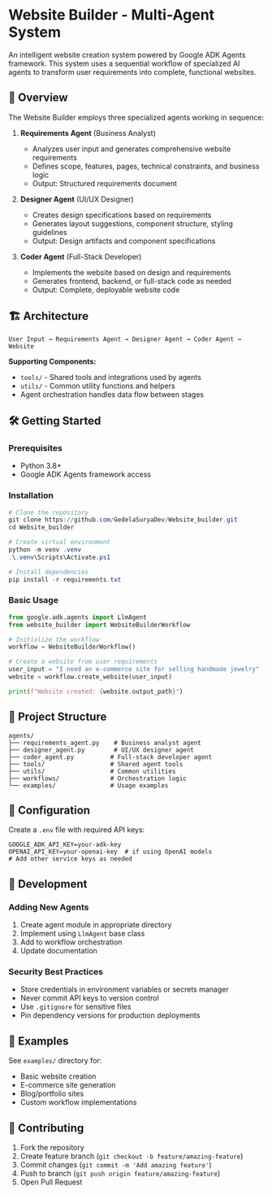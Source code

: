 # Website Builder - Multi-Agent System

An intelligent website creation system powered by Google ADK Agents framework. This system uses a sequential workflow of specialized AI agents to transform user requirements into complete, functional websites.

## 🚀 Overview

The Website Builder employs three specialized agents working in sequence:

1. **Requirements Agent** (Business Analyst)
   - Analyzes user input and generates comprehensive website requirements
   - Defines scope, features, pages, technical constraints, and business logic
   - Output: Structured requirements document

2. **Designer Agent** (UI/UX Designer)  
   - Creates design specifications based on requirements
   - Generates layout suggestions, component structure, styling guidelines
   - Output: Design artifacts and component specifications

3. **Coder Agent** (Full-Stack Developer)
   - Implements the website based on design and requirements
   - Generates frontend, backend, or full-stack code as needed
   - Output: Complete, deployable website code

## 🏗️ Architecture

```
User Input → Requirements Agent → Designer Agent → Coder Agent → Website
```

**Supporting Components:**
- `tools/` - Shared tools and integrations used by agents
- `utils/` - Common utility functions and helpers
- Agent orchestration handles data flow between stages

## 🛠️ Getting Started

### Prerequisites
- Python 3.8+
- Google ADK Agents framework access

### Installation

```powershell
# Clone the repository
git clone https://github.com/GedelaSuryaDev/Website_builder.git
cd Website_builder

# Create virtual environment
python -m venv .venv
.\.venv\Scripts\Activate.ps1

# Install dependencies
pip install -r requirements.txt
```

### Basic Usage

```python
from google.adk.agents import LlmAgent
from website_builder import WebsiteBuilderWorkflow

# Initialize the workflow
workflow = WebsiteBuilderWorkflow()

# Create a website from user requirements
user_input = "I need an e-commerce site for selling handmade jewelry"
website = workflow.create_website(user_input)

print(f"Website created: {website.output_path}")
```

## 📁 Project Structure

```
agents/
├── requirements_agent.py    # Business analyst agent
├── designer_agent.py        # UI/UX designer agent  
├── coder_agent.py          # Full-stack developer agent
├── tools/                  # Shared agent tools
├── utils/                  # Common utilities
├── workflows/              # Orchestration logic
└── examples/               # Usage examples
```

## 🔧 Configuration

Create a `.env` file with required API keys:

```env
GOOGLE_ADK_API_KEY=your-adk-key
OPENAI_API_KEY=your-openai-key  # if using OpenAI models
# Add other service keys as needed
```

## 🚦 Development

### Adding New Agents
1. Create agent module in appropriate directory
2. Implement using `LlmAgent` base class
3. Add to workflow orchestration
4. Update documentation

### Security Best Practices
- Store credentials in environment variables or secrets manager
- Never commit API keys to version control
- Use `.gitignore` for sensitive files
- Pin dependency versions for production deployments

## 📝 Examples

See `examples/` directory for:
- Basic website creation
- E-commerce site generation  
- Blog/portfolio sites
- Custom workflow implementations

## 🤝 Contributing

1. Fork the repository
2. Create feature branch (`git checkout -b feature/amazing-feature`)
3. Commit changes (`git commit -m 'Add amazing feature'`)
4. Push to branch (`git push origin feature/amazing-feature`)
5. Open Pull Request
